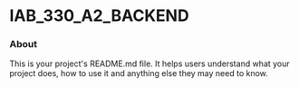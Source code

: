 IAB_330_A2_BACKEND
==================

### About

This is your project's README.md file. It helps users understand what your
project does, how to use it and anything else they may need to know.